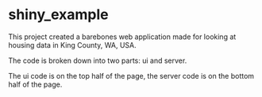 # shiny_example

This project created a barebones web application made for looking at housing data in King County, WA, USA.

The code is broken down into two parts: ui and server.

The ui code is on the top half of the page, the server code is on the bottom half of the page.
